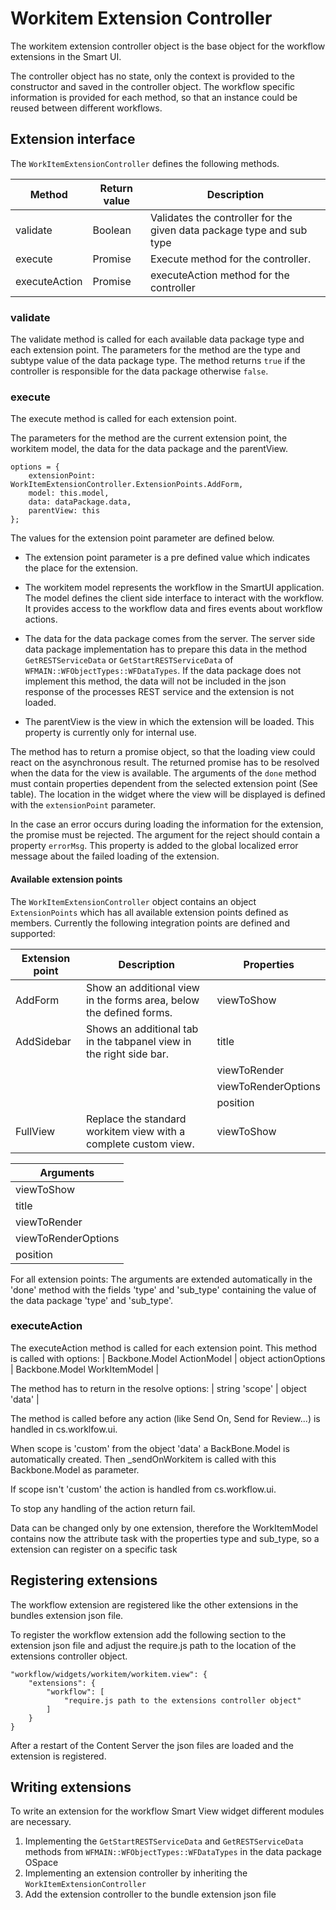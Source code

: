 # Workitem Extension Controller

The workitem extension controller object is the base object for the workflow extensions in the Smart UI.

The controller object has no state, only the context is provided to the constructor and saved in the controller object.
The workflow specific information is provided for each method, so that an instance could be reused between 
different workflows.

## Extension interface
The `WorkItemExtensionController` defines the following methods.

| Method     | Return value | Description                           |
|------------|--------------|---------------------------------------|
| validate   | Boolean      | Validates the controller for the given data package type and sub type |
| execute    | Promise      | Execute method for the controller.    |
|executeAction|Promise      | executeAction method for the controller


### validate
The validate method is called for each available data package type and each extension point.
The parameters for the method are the type and subtype value of the data package type.
The method returns `true` if the controller is responsible for the data package otherwise `false`.

### execute
The execute method is called for each extension point.

The parameters for the method are the current extension point, the workitem model, the data for the data package and the parentView.


    options = {
        extensionPoint: WorkItemExtensionController.ExtensionPoints.AddForm,
        model: this.model,
        data: dataPackage.data,
        parentView: this
    };


The values for the extension point parameter are defined below.

- The extension point parameter is a pre defined value which indicates the place for the extension.
  
- The workitem model represents the workflow in the SmartUI application. 
  The model defines the client side interface to interact with the workflow. It provides access to the workflow data and fires events about workflow actions.
  
- The data for the data package comes from the server.
  The server side data package implementation has to prepare this data in the method `GetRESTServiceData` or `GetStartRESTServiceData` of 
  `WFMAIN::WFObjectTypes::WFDataTypes`.
  If the data package does not implement this method, the data will not be included in the json response of the processes REST service and
  the extension is not loaded.

- The parentView is the view in which the extension will be loaded. This property is currently only for internal use.

The method has to return a promise object, so that the loading view could react on the asynchronous result.
The returned promise has to be resolved when the data for the view is available. 
The arguments of the `done` method must contain properties dependent from the selected extension point (See table).
The location in the widget where the view will be displayed is defined with the `extensionPoint` parameter.

In the case an error occurs during loading the information for the extension, the promise must be rejected.
The argument for the reject should contain a property `errorMsg`. This property is added to the global localized error message
about the failed loading of the extension.

#### Available extension points
The `WorkItemExtensionController` object contains an object `ExtensionPoints` which has all available extension points defined as members.
Currently the following integration points are defined and supported:

| Extension point | Description                                                              | Properties 				 |
|-----------------|--------------------------------------------------------------------------|---------------------|
| AddForm         | Show an additional view in the forms area, below the defined forms.      | viewToShow 			   |
| AddSidebar      | Shows an additional tab in the tabpanel view in the right side bar.			 | title							 |
|						      |																					                                 | viewToRender        |
|						      |																					                                 | viewToRenderOptions |
|						      |																					                                 | position					 	 |
| FullView        | Replace the standard workitem view with a complete custom view.          | viewToShow	 				 |

| Arguments				| 
|-----------------------------------------------------------------------------------------------------------------------------------------------	
| viewToShow			| View which will be shown in the workitem view.
| title					| The title\caption to display in the tab of the tabpanel.
| viewToRender			| A marionette view as class object, the tabpanel instantiates the view itself 
| viewToRenderOptions	| The options the marionette view needs to be instantiated
| position				| Defines the order of the tabs, position 1 and 2 are already set and can't be used

For all extension points: The arguments are extended automatically in the 'done' method with
the fields 'type' and 'sub_type' containing the value of the data package 'type' and
'sub_type'.


### executeAction
The executeAction method is called for each extension point.
This method is called with options:
| Backbone.Model ActionModel | object actionOptions | Backbone.Model WorkItemModel |

The method has to return in the resolve options:
| string 'scope' | object 'data' |

The method is called before any action (like Send On, Send for Review...) is
handled in cs.worklfow.ui.

When scope is 'custom' from the object 'data' a BackBone.Model is automatically created. Then
_sendOnWorkitem is called with this Backbone.Model as parameter.

If scope isn't 'custom' the action is handled from cs.workflow.ui.

To stop any handling of the action return fail.

Data can be changed only by one extension, therefore the WorkItemModel contains now the attribute
 task with the properties type and sub_type, so a extension can register on a specific task



## Registering extensions

The workflow extension are registered like the other extensions in the bundles extension json file.

To register the workflow extension add the following section to the extension json file and adjust the require.js path
to the location of the extensions controller object.
 

    "workflow/widgets/workitem/workitem.view": {
        "extensions": {
            "workflow": [
                "require.js path to the extensions controller object"
            ]
        }
    }

After a restart of the Content Server the json files are loaded and the extension is registered.

## Writing extensions

To write an extension for the workflow Smart View widget different modules are necessary.

1. Implementing the `GetStartRESTServiceData` and `GetRESTServiceData` methods from `WFMAIN::WFObjectTypes::WFDataTypes` in the data package OSpace
2. Implementing an extension controller by inheriting the `WorkItemExtensionController`
3. Add the extension controller to the bundle extension json file
